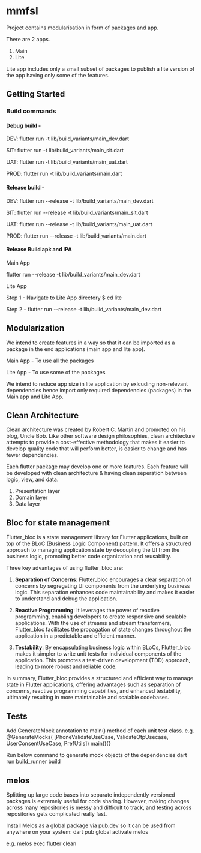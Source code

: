 # mmfsl

Project contains modularisation in form of packages and app.

There are 2 apps.

1. Main
2. Lite

Lite app includes only a small subset of packages to publish a lite version of the app having only
some of the features.

## Getting Started

### Build commands

#### Debug build -

DEV: flutter run -t lib/build_variants/main_dev.dart

SIT: flutter run -t lib/build_variants/main_sit.dart

UAT: flutter run -t lib/build_variants/main_uat.dart

PROD: flutter run -t lib/build_variants/main.dart

#### Release build -

DEV: flutter run --release -t lib/build_variants/main_dev.dart

SIT: flutter run --release -t lib/build_variants/main_sit.dart

UAT: flutter run --release -t lib/build_variants/main_uat.dart

PROD: flutter run --release -t lib/build_variants/main.dart

#### Release Build apk and IPA

Main App

flutter run --release -t lib/build_variants/main_dev.dart

Lite App

Step 1 - Navigate to Lite App directory $ cd lite

Step 2 - flutter run --release -t lib/build_variants/main_dev.dart

## Modularization

We intend to create features in a way so that it can be imported as a package in the end
applications (main app and lite app).

Main App - To use all the packages

Lite App - To use some of the packages

We intend to reduce app size in lite application by exlcuding non-relevant dependencies hence import
only required dependencies (packages) in the Main app and Lite App.

## Clean Architecture

Clean architecture was created by Robert C. Martin and promoted on his blog, Uncle Bob. Like other
software design philosophies, clean architecture attempts to provide a cost-effective methodology
that makes it easier to develop quality code that will perform better, is easier to change and has
fewer dependencies.

Each flutter package may develop one or more features. Each feature will be developed with clean
architecture & having clean seperation between logic, view, and data.

1. Presentation layer
2. Domain layer
3. Data layer

## Bloc for state management

Flutter_bloc is a state management library for Flutter applications, built on top of the BLoC (Business Logic Component) pattern. It offers a structured approach to managing application state by decoupling the UI from the business logic, promoting better code organization and reusability.

Three key advantages of using flutter_bloc are:

1. **Separation of Concerns**: Flutter_bloc encourages a clear separation of concerns by segregating UI components from the underlying business logic. This separation enhances code maintainability and makes it easier to understand and debug the application.

2. **Reactive Programming**: It leverages the power of reactive programming, enabling developers to create responsive and scalable applications. With the use of streams and stream transformers, Flutter_bloc facilitates the propagation of state changes throughout the application in a predictable and efficient manner.

3. **Testability**: By encapsulating business logic within BLoCs, Flutter_bloc makes it simpler to write unit tests for individual components of the application. This promotes a test-driven development (TDD) approach, leading to more robust and reliable code.

In summary, Flutter_bloc provides a structured and efficient way to manage state in Flutter applications, offering advantages such as separation of concerns, reactive programming capabilities, and enhanced testability, ultimately resulting in more maintainable and scalable codebases.

## Tests

Add GenerateMock annotation to main() method of each unit test class.
e.g.
@GenerateMocks(
[PhoneValidateUseCase, ValidateOtpUsecase, UserConsentUseCase, PrefUtils])
main(){}

Run below command to generate mock objects of the dependencies
dart run build_runner build

## melos

Splitting up large code bases into separate independently versioned packages is extremely useful for code sharing. However, making changes across many repositories is messy and difficult to track, and testing across repositories gets complicated really fast.

Install Melos as a global package via pub.dev so it can be used from anywhere on your system:
dart pub global activate melos

e.g.
melos exec flutter clean
